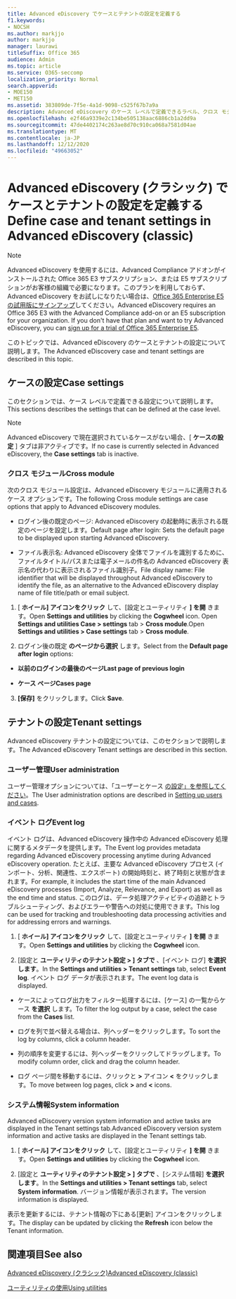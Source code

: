 ```yaml
---
title: Advanced eDiscovery でケースとテナントの設定を定義する
f1.keywords:
- NOCSH
ms.author: markjjo
author: markjjo
manager: laurawi
titleSuffix: Office 365
audience: Admin
ms.topic: article
ms.service: O365-seccomp
localization_priority: Normal
search.appverid:
- MOE150
- MET150
ms.assetid: 383809de-7f5e-4a1d-9098-c525f67b7a9a
description: Advanced eDiscovery のケース レベルで定義できるラベル、クロス モジュール、テナント設定について説明します。
ms.openlocfilehash: e2f46a9339e2c134be505138aac6886cb1a2dd9a
ms.sourcegitcommit: 47de4402174c263ae8d70c910ca068a7581d04ae
ms.translationtype: MT
ms.contentlocale: ja-JP
ms.lasthandoff: 12/12/2020
ms.locfileid: "49663052"
---
```

# <a name="define-case-and-tenant-settings-in-advanced-ediscovery-classic"></a><span data-ttu-id="9b51b-103">Advanced eDiscovery (クラシック) でケースとテナントの設定を定義する</span><span class="sxs-lookup"><span data-stu-id="9b51b-103">Define case and tenant settings in Advanced eDiscovery (classic)</span></span>

> [!NOTE]
> <span data-ttu-id="9b51b-p101">Advanced eDiscovery を使用するには、Advanced Compliance アドオンがインストールされた Office 365 E3 サブスクリプション、または E5 サブスクリプションがお客様の組織で必要になります。このプランを利用しておらず、Advanced eDiscovery をお試しになりたい場合は、[Office 365 Enterprise E5 の試用版にサインアップ](https://go.microsoft.com/fwlink/p/?LinkID=698279)してください。</span><span class="sxs-lookup"><span data-stu-id="9b51b-p101">Advanced eDiscovery requires an Office 365 E3 with the Advanced Compliance add-on or an E5 subscription for your organization. If you don't have that plan and want to try Advanced eDiscovery, you can [sign up for a trial of Office 365 Enterprise E5](https://go.microsoft.com/fwlink/p/?LinkID=698279).</span></span> 
  
<span data-ttu-id="9b51b-106">このトピックでは、Advanced eDiscovery のケースとテナントの設定について説明します。</span><span class="sxs-lookup"><span data-stu-id="9b51b-106">The Advanced eDiscovery case and tenant settings are described in this topic.</span></span>
  
## <a name="case-settings"></a><span data-ttu-id="9b51b-107">ケースの設定</span><span class="sxs-lookup"><span data-stu-id="9b51b-107">Case settings</span></span>

<span data-ttu-id="9b51b-108">このセクションでは、ケース レベルで定義できる設定について説明します。</span><span class="sxs-lookup"><span data-stu-id="9b51b-108">This sections describes the settings that can be defined at the case level.</span></span>
  
> [!NOTE]
> <span data-ttu-id="9b51b-109">Advanced eDiscovery で現在選択されているケースがない場合、[ **ケースの設定** ] タブは非アクティブです。</span><span class="sxs-lookup"><span data-stu-id="9b51b-109">If no case is currently selected in Advanced eDiscovery, the **Case settings** tab is inactive.</span></span> 
  
### <a name="cross-module"></a><span data-ttu-id="9b51b-110">クロス モジュール</span><span class="sxs-lookup"><span data-stu-id="9b51b-110">Cross module</span></span>

<span data-ttu-id="9b51b-111">次のクロス モジュール設定は、Advanced eDiscovery モジュールに適用されるケース オプションです。</span><span class="sxs-lookup"><span data-stu-id="9b51b-111">The following Cross module settings are case options that apply to Advanced eDiscovery modules.</span></span>
  
- <span data-ttu-id="9b51b-112">ログイン後の既定のページ: Advanced eDiscovery の起動時に表示される既定のページを設定します。</span><span class="sxs-lookup"><span data-stu-id="9b51b-112">Default page after login: Sets the default page to be displayed upon starting Advanced eDiscovery.</span></span>
    
- <span data-ttu-id="9b51b-113">ファイル表示名: Advanced eDiscovery 全体でファイルを識別するために、ファイルタイトル/パスまたは電子メールの件名の Advanced eDiscovery 表示名の代わりに表示されるファイル識別子。</span><span class="sxs-lookup"><span data-stu-id="9b51b-113">File display name: File identifier that will be displayed throughout Advanced eDiscovery to identify the file, as an alternative to the Advanced eDiscovery display name of file title/path or email subject.</span></span>
    
1. <span data-ttu-id="9b51b-114">[ **ホイール] アイコンをクリック** して、[設定とユーティリティ **] を開** きます。</span><span class="sxs-lookup"><span data-stu-id="9b51b-114">Open **Settings and utilities** by clicking the **Cogwheel** icon.</span></span> <span data-ttu-id="9b51b-115">Open **Settings and utilities Case \> settings** tab \> **Cross module**.</span><span class="sxs-lookup"><span data-stu-id="9b51b-115">Open **Settings and utilities \> Case settings** tab \> **Cross module**.</span></span> 
    
2. <span data-ttu-id="9b51b-116">ログイン後の既定 **のページから選択** します。</span><span class="sxs-lookup"><span data-stu-id="9b51b-116">Select from the **Default page after login** options:</span></span> 
    
  - <span data-ttu-id="9b51b-117">**以前のログインの最後のページ**</span><span class="sxs-lookup"><span data-stu-id="9b51b-117">**Last page of previous login**</span></span>
    
  - <span data-ttu-id="9b51b-118">**ケース ページ**</span><span class="sxs-lookup"><span data-stu-id="9b51b-118">**Cases page**</span></span>
    
3. <span data-ttu-id="9b51b-119">**[保存]** をクリックします。</span><span class="sxs-lookup"><span data-stu-id="9b51b-119">Click **Save**.</span></span>
    
## <a name="tenant-settings"></a><span data-ttu-id="9b51b-120">テナントの設定</span><span class="sxs-lookup"><span data-stu-id="9b51b-120">Tenant settings</span></span>

<span data-ttu-id="9b51b-121">Advanced eDiscovery テナントの設定については、このセクションで説明します。</span><span class="sxs-lookup"><span data-stu-id="9b51b-121">The Advanced eDiscovery Tenant settings are described in this section.</span></span>
  
### <a name="user-administration"></a><span data-ttu-id="9b51b-122">ユーザー管理</span><span class="sxs-lookup"><span data-stu-id="9b51b-122">User administration</span></span>

<span data-ttu-id="9b51b-123">ユーザー管理オプションについては、「ユーザーとケース [の設定」を参照してください](set-up-users-and-cases-in-advanced-ediscovery.md)。</span><span class="sxs-lookup"><span data-stu-id="9b51b-123">The User administration options are described in [Setting up users and cases](set-up-users-and-cases-in-advanced-ediscovery.md).</span></span>
  
### <a name="event-log"></a><span data-ttu-id="9b51b-124">イベント ログ</span><span class="sxs-lookup"><span data-stu-id="9b51b-124">Event log</span></span>

<span data-ttu-id="9b51b-125">イベント ログは、Advanced eDiscovery 操作中の Advanced eDiscovery 処理に関するメタデータを提供します。</span><span class="sxs-lookup"><span data-stu-id="9b51b-125">The Event log provides metadata regarding Advanced eDiscovery processing anytime during Advanced eDiscovery operation.</span></span> <span data-ttu-id="9b51b-126">たとえば、主要な Advanced eDiscovery プロセス (インポート、分析、関連性、エクスポート) の開始時刻と、終了時刻と状態が含まれます。</span><span class="sxs-lookup"><span data-stu-id="9b51b-126">For example, it includes the start time of the main Advanced eDiscovery processes (Import, Analyze, Relevance, and Export) as well as the end time and status.</span></span> <span data-ttu-id="9b51b-127">このログは、データ処理アクティビティの追跡とトラブルシューティング、およびエラーや警告への対処に使用できます。</span><span class="sxs-lookup"><span data-stu-id="9b51b-127">This log can be used for tracking and troubleshooting data processing activities and for addressing errors and warnings.</span></span>
  
1. <span data-ttu-id="9b51b-128">[ **ホイール] アイコンをクリック** して、[設定とユーティリティ **] を開** きます。</span><span class="sxs-lookup"><span data-stu-id="9b51b-128">Open **Settings and utilities** by clicking the **Cogwheel** icon.</span></span> 
    
2. <span data-ttu-id="9b51b-129">[設定と **ユーティリティのテナント設定 \> ] タブで** 、[イベント ログ] **を選択します**。</span><span class="sxs-lookup"><span data-stu-id="9b51b-129">In the **Settings and utilities \> Tenant settings** tab, select **Event log**.</span></span> <span data-ttu-id="9b51b-130">イベント ログ データが表示されます。</span><span class="sxs-lookup"><span data-stu-id="9b51b-130">The event log data is displayed.</span></span>
    
  - <span data-ttu-id="9b51b-131">ケースによってログ出力をフィルター処理するには、[ケース] の一覧からケース **を選択** します。</span><span class="sxs-lookup"><span data-stu-id="9b51b-131">To filter the log output by a case, select the case from the **Cases** list.</span></span> 
    
  - <span data-ttu-id="9b51b-132">ログを列で並べ替える場合は、列ヘッダーをクリックします。</span><span class="sxs-lookup"><span data-stu-id="9b51b-132">To sort the log by columns, click a column header.</span></span> 
    
  - <span data-ttu-id="9b51b-133">列の順序を変更するには、列ヘッダーをクリックしてドラッグします。</span><span class="sxs-lookup"><span data-stu-id="9b51b-133">To modify column order, click and drag the column header.</span></span>
    
  - <span data-ttu-id="9b51b-134">ログ ページ間を移動するには、クリックと **\>** アイコン **\<** をクリックします。</span><span class="sxs-lookup"><span data-stu-id="9b51b-134">To move between log pages, click **\>** and **\<** icons.</span></span> 
    
### <a name="system-information"></a><span data-ttu-id="9b51b-135">システム情報</span><span class="sxs-lookup"><span data-stu-id="9b51b-135">System information</span></span>

<span data-ttu-id="9b51b-136">Advanced eDiscovery version system information and active tasks are displayed in the Tenant settings tab.</span><span class="sxs-lookup"><span data-stu-id="9b51b-136">Advanced eDiscovery version system information and active tasks are displayed in the Tenant settings tab.</span></span>
  
1. <span data-ttu-id="9b51b-137">[ **ホイール] アイコンをクリック** して、[設定とユーティリティ **] を開** きます。</span><span class="sxs-lookup"><span data-stu-id="9b51b-137">Open **Settings and utilities** by clicking the **Cogwheel** icon.</span></span> 
    
2. <span data-ttu-id="9b51b-138">[設定と **ユーティリティのテナント設定 \> ] タブで** 、[システム情報] **を選択します**。</span><span class="sxs-lookup"><span data-stu-id="9b51b-138">In the **Settings and utilities \> Tenant settings** tab, select **System information**.</span></span> <span data-ttu-id="9b51b-139">バージョン情報が表示されます。</span><span class="sxs-lookup"><span data-stu-id="9b51b-139">The version information is displayed.</span></span>
    
<span data-ttu-id="9b51b-140">表示を更新するには、テナント情報の下にある[更新] アイコンをクリックします。</span><span class="sxs-lookup"><span data-stu-id="9b51b-140">The display can be updated by clicking the **Refresh** icon below the Tenant information.</span></span> 
  
## <a name="see-also"></a><span data-ttu-id="9b51b-141">関連項目</span><span class="sxs-lookup"><span data-stu-id="9b51b-141">See also</span></span>

[<span data-ttu-id="9b51b-142">Advanced eDiscovery (クラシック)</span><span class="sxs-lookup"><span data-stu-id="9b51b-142">Advanced eDiscovery (classic)</span></span>](office-365-advanced-ediscovery.md)
  
[<span data-ttu-id="9b51b-143">ユーティリティの使用</span><span class="sxs-lookup"><span data-stu-id="9b51b-143">Using utilities</span></span>](use-advanced-ediscovery-utilities.md)

